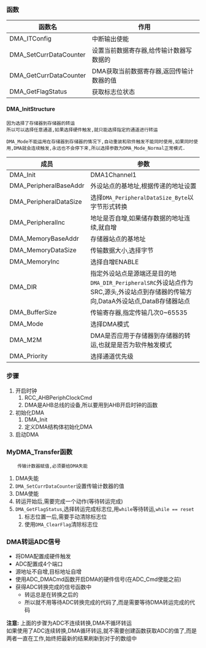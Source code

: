 ### 函数
|函数名|作用|
|---|---|
|DMA_ITConfig|中断输出使能|
|DMA_SetCurrDataCounter|设置当前数据寄存器,给传输计数器写数据的|
|DMA_GetCurrDataCounter|DMA获取当前数据寄存器,返回传输计数器的值|
|DMA_GetFlagStatus|获取标志位状态|

#### DMA_InitStructure
    因为选择了存储器到存储器的转运
    所以可以选择任意通道,如果选择硬件触发,就只能选择指定的通道进行转运
    
    DMA_Mode不能运用在存储器到存储器的情况下,自动重装和软件触发不能同时使用,如果同时使用,DMA就会连续触发,永远也不会停下来,所以选择参数为DMA_Mode_Normal正常模式.
|成员|参数|
|---|---|
|DMA_Init|DMA1Channel1|
|DMA_PeripheralBaseAddr|外设站点的基地址,根据传递的地址设置|
|DMA_PeripheralDataSize|选择`DMA_PeripheralDataSize_Byte`以字节形式转换|
|DMA_PeripheralInc|地址是否自增,如果储存数据的地址连续,就自增|
|DMA_MemoryBaseAddr|存储器站点的基地址|
|DMA_MemoryDataSize|传输数据大小,选择字节|
|DMA_MemoryInc|选择自增ENABLE|
|DMA_DIR|指定外设站点是源端还是目的地`DMA_DIR_PeripheralSRC`外设站点作为SRC,源头,外设站点到存储器的传输方向,DataA外设站点,DataB存储器站点|
|DMA_BufferSize|传输寄存器,指定传输几次0~65535|
|DMA_Mode|选择DMA模式|
|DMA_M2M|DMA是否应用于存储器到存储器的转运,也就是是否为软件触发模式|
|DMA_Priority|选择通道优先级|

### 步骤
1. 开启时钟
   1. RCC_AHBPeriphClockCmd
   2. DMA是AHB总线的设备,所以要用到AHB开启时钟的函数
2. 初始化DMA
   1. DMA_Init
   2. 定义DMA结构体初始化DMA
3. 启动DMA

### MyDMA_Transfer函数
        传输计数器赋值,必须要给DMA失能
1. DMA失能
2. `DMA_SetCurrDataCounter`设置传输计数器的值
3. DMA使能
4. 转运开始后,需要完成一个动作(等待转运完成)
5. `DMA_GetFlagStatus`,选择转运完成标志位,用`while`等待转运,`while == reset`
   1. 标志位置一后,需要手动清除标志位
   2. 使用`DMA_ClearFlag`清除标志位

### DMA转运ADC信号
- 将DMA配置成硬件触发
- ADC配置成4个端口
- 源地址不自增,目标地址自增
- 使用ADC_DMACmd函数开启DMA的硬件信号(在ADC_Cmd使能之前)
- 获得ADC转换完成的信号函数中
  - 转运总是在转换之后的
  - 所以就不用等待ADC转换完成的代码了,而是需要等待DMA转运完成的代码

**注意:** 上面的步骤为ADC不连续转换,DMA不循环转运\
如果使用了ADC连续转换,DMA循环转运,就不需要创建函数获取ADC的值了,而是两者一直在工作,始终把最新的结果刷新到对于的数组中